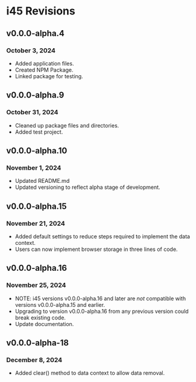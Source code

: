 # i45 Revisions

## v0.0.0-alpha.4

### October 3, 2024

- Added application files.
- Created NPM Package.
- Linked package for testing.

## v0.0.0-alpha.9

### October 31, 2024

- Cleaned up package files and directories.
- Added test project.

## v0.0.0-alpha.10

### November 1, 2024

- Updated README.md
- Updated versioning to reflect alpha stage of development.

## v0.0.0-alpha.15

### November 21, 2024

- Added default settings to reduce steps required to implement the data context.
- Users can now implement browser storage in three lines of code.

## v0.0.0-alpha.16

### November 25, 2024

- NOTE: i45 versions v0.0.0-alpha.16 and later are _not_ compatible with versions v0.0.0-alpha.15 and earlier.
- Upgrading to version v0.0.0-alpha.16 from any previous version could break existing code.
- Update documentation.

## v0.0.0-alpha-18

### December 8, 2024

- Added clear() method to data context to allow data removal.
